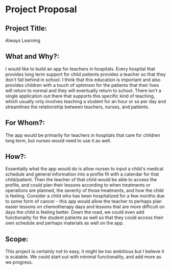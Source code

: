 # __Project Proposal__ 

## __Project Title:__ 
Always Learning 

## __What and Why?:__ 
I would like to build an app for teachers in hospitals. Every hospital that provides long term support for child patients provides a teacher so that they don't fall behind in school. I think that this education is important and also provides children with a touch of optimism for the patients that their lives will return to normal and they will eventually return to school. There isn't a single application out there that supports this specific kind of teaching, which usually only involves teaching a student for an hour or so per day and streamlines the relationship between teachers, nurses, and patients.

## __For Whom?:__ 
The app would be primarily for teachers in hospitals that care for children long term, but nurses would need to use it as well. 

## __How?:__ 
Essentially what the app would do is allow nurses to input a child's medical schedule and general information into a profile fit with a calendar for that child/patient. Then the teacher of that child would be able to access the profile, and could plan their lessons according to when treatments or operations are planned, the severity of those treatments, and how the child is feeling. Consider a child who has been hospitalized for a few months due to some form of cancer - this app would allow the teacher to perhaps plan easier lessons on chemotherapy days and lessons that are more difficult on days the child is feeling better. Down the road, we could even add functionality for the student patients as well so that they could access their own schedule and perhaps materials as well on the app.

## __Scope:__ 
This project is certainly not to easy, it might be too ambitious but I believe it is scalable. We could start out with minimal functionality, and add more as we progress.
